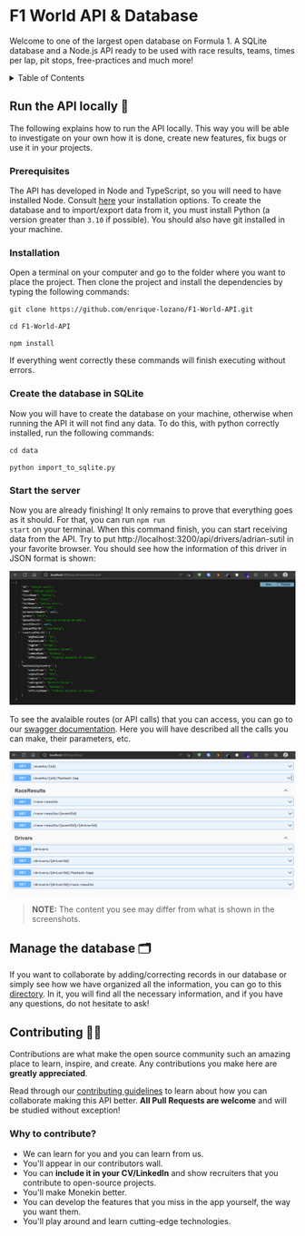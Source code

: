 # F1 World API & Database

Welcome to one of the largest open database on Formula 1. A SQLite database and a Node.js API ready to be used with race results, teams, times per lap, pit stops, free-practices and much more!

<!-- TABLE OF CONTENTS -->
<details>
  <summary>Table of Contents</summary>
  <ol>
    <li>
      <a href="#run-the-api-">Run the code locally</a>
      <ul>
        <li><a href="#prerequisites">Prerequisites</a></li>
        <li><a href="#installation">Installation</a></li>
      </ul>
    </li>
    <li>
      <a href="#manage-the-database-">Manage the database</a>
    </li>
    <li>
      <a href="#contributing-">Contributing</a>
      <ul>
        <li><a href="#why-to-contribute">Why to contribute?</a></li>
      </ul>
    </li>
    <li><a href="#contact">Contact</a></li>
  </ol>
</details>

## Run the API locally 🚀

The following explains how to run the API locally. This way you will be able to investigate on your own how it is done, create new features, fix bugs or use it in your projects.

### Prerequisites

The API has developed in Node and TypeScript, so you will need to have installed Node. Consult [here](https://nodejs.org/en/download/) your installation options. To create the database and to import/export data from it, you must install Python (a version greater than `3.10` if possible). You should also have git installed in your machine.

### Installation

Open a terminal on your computer and go to the folder where you want to place the project. Then clone the project and install the dependencies by typing the following commands:

```
git clone https://github.com/enrique-lozano/F1-World-API.git
```

```
cd F1-World-API
```

```
npm install
```

If everything went correctly these commands will finish executing without errors.

### Create the database in SQLite

Now you will have to create the database on your machine, otherwise when running the API it will not find any data. To do this, with python correctly installed, run the following commands:

```
cd data
```

```
python import_to_sqlite.py
```

### Start the server

Now you are already finishing! It only remains to prove that everything goes as it should. For that, you can run <code>npm run start</code> on your terminal. When this command finish, you can start receiving data from the API. Try to put http://localhost:3200/api/drivers/adrian-sutil in your favorite browser. You should see how the information of this driver in JSON format is shown:

<img src="docs/screenshots/browser-json-res.png"  alt="Data in the browser">

To see the avalaible routes (or API calls) that you can access, you can go to our [swagger documentation](http://localhost:3200/api/docs). Here you will have described all the calls you can make, their parameters, etc.

<img src="docs/screenshots/swagger.png"  alt="Swagger screenshot">

> **NOTE:** The content you see may differ from what is shown in the screenshots.

## Manage the database 🗂️

If you want to collaborate by adding/correcting records in our database or simply see how we have organized all the information, you can go to this [directory](https://github.com/enrique-lozano/F1-World-API/blob/main/data). In it, you will find all the necessary information, and if you have any questions, do not hesitate to ask!

## Contributing 🙋🏻

Contributions are what make the open source community such an amazing place to learn, inspire, and create. Any contributions you make here are **greatly appreciated**.

Read through our [contributing guidelines](https://github.com/enrique-lozano/F1-World-API/blob/main/CONTRIBUTING.md) to learn about how you can collaborate making this API better. **All Pull Requests are welcome** and will be studied without exception!

### Why to contribute?

- We can learn for you and you can learn from us.
- You'll appear in our contributors wall.
- You can **include it in your CV/LinkedIn** and show recruiters that you contribute to open-source projects.
- You'll make Monekin better.
- You can develop the features that you miss in the app yourself, the way you want them.
- You'll play around and learn cutting-edge technologies.
